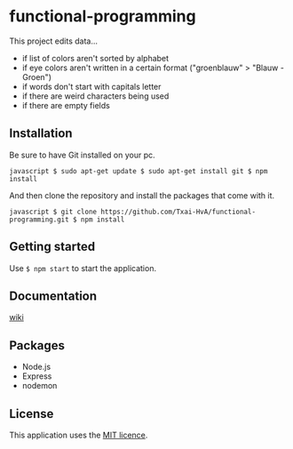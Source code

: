 # functional-programming

This project edits data...
- if list of colors aren't sorted by alphabet
- if eye colors aren't written in a certain format ("groenblauw" > "Blauw - Groen")
- if words don't start with capitals letter
- if there are weird characters being used
- if there are empty fields


## Installation

Be sure to have Git installed on your pc.

``javascript
$ sudo apt-get update
$ sudo apt-get install git
$ npm install ``

And then clone the repository and install the packages that come with it.

``javascript
$ git clone https://github.com/Txai-HvA/functional-programming.git
$ npm install
``

## Getting started
Use ``$ npm start`` to start the application.

## Documentation
[wiki](https://github.com/Txai-HvA/functional-programming/wiki)

## Packages
- Node.js
- Express
- nodemon

## License
This application uses the [MIT licence](https://github.com/Txai-HvA/BlokTech/blob/main/LICENSE).
